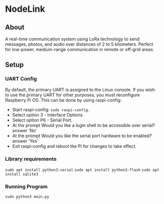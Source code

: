 # NodeLink
## About
A real-time communication system using LoRa technology to send messages, photos, and audio over distances of 2 to 5 kilometers. Perfect for low-power, medium-range communication in remote or off-grid areas.

## Setup
### UART Config

By default, the primary UART is assigned to the Linux console. If you wish to use the primary UART for other purposes, you must reconfigure Raspberry Pi OS. This can be done by using raspi-config:

  * Start raspi-config: `sudo raspi-config.`
  * Select option 3 - Interface Options.
  * Select option P6 - Serial Port.
  * At the prompt Would you like a login shell to be accessible over serial? answer 'No'
  * At the prompt Would you like the serial port hardware to be enabled? answer 'Yes'
  * Exit raspi-config and reboot the Pi for changes to take effect.
### Library requirements 

  `sudo apt install python3-serial`
  `sudo apt install python3-flask`
  `sudo apt install sqlite3`

  
### Running Program
  `sudo python3 main.py`
